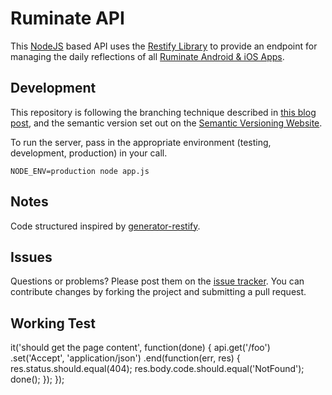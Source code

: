 Ruminate API
============

This [NodeJS](https://nodejs.org) based API uses the [Restify Library](http://restify.com/) to provide an endpoint for managing the daily reflections of all [Ruminate Android & iOS Apps](https://github.com/codemis/ruminate).

Development
-----------

This repository is following the branching technique described in [this blog post](http://nvie.com/posts/a-successful-git-branching-model/), and the semantic version set out on the [Semantic Versioning Website](http://semver.org/).

To run the server, pass in the appropriate environment (testing, development, production) in your call.

`NODE_ENV=production node app.js`

Notes
-----

Code structured inspired by [generator-restify](https://github.com/chris-l/generator-restify).

Issues
------

Questions or problems? Please post them on the [issue tracker](). You can contribute changes by forking the project and submitting a pull request.

Working Test
------------

it('should get the page content', function(done) {
  api.get('/foo')
    .set('Accept', 'application/json')
    .end(function(err, res) {
      res.status.should.equal(404);
      res.body.code.should.equal('NotFound');
      done();
    });
});
